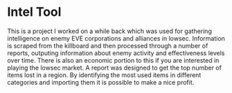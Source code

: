 # Intel Tool

This is a project I worked on a while back which was used for gathering intelligence on enemy EVE corporations and alliances in lowsec. Information is scraped from the killboard and then processed through a number of reports, outputing information about enemy activity and effectiveness levels over time.
There is also an economic portion to this if you are interested in playing the lowsec market. A report was designed to get the top number of items lost in a region. By identifying the most used items in different categories and importing them it is possible to make a nice profit.
